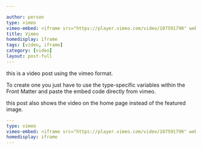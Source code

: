 ```yaml
---

author: person
type: vimeo
vimeo-embed: <iframe src="https://player.vimeo.com/video/107591790" webkitallowfullscreen mozallowfullscreen allowfullscreen></iframe>
title: Vimeo
homedisplay: iframe
tags: [video, iframe]
category: [video]
layout: post-full
---
```

this is a video post using the vimeo format.

To create one you just have to use the type-specific variables within the Front Matter and paste the embed code directly from vimeo.

this post also shows the video on the home page instead of the featured image.

``` yml
---
type: vimeo
vimeo-embed: <iframe src="https://player.vimeo.com/video/107591790" webkitallowfullscreen mozallowfullscreen allowfullscreen></iframe>
homedisplay: iframe
---
```